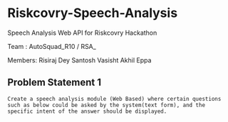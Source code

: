 # Riskcovry-Speech-Analysis
Speech Analysis Web API for Riskcovry Hackathon

Team : AutoSquad_R10 / RSA_

Members:
Risiraj Dey
Santosh Vasisht
Akhil Eppa

## Problem Statement 1
`
Create a speech analysis module (Web Based) where certain questions such as
below could be asked by the system(text form), and the specific intent of the
answer should be displayed.
`
